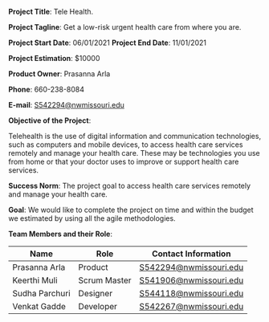 **Project Title**: Tele Health.

**Project Tagline**: Get a low-risk urgent health care from where you are.

**Project Start Date**: 06/01/2021
**Project End Date**: 11/01/2021

**Project Estimation**: $10000

**Product Owner**: Prasanna Arla

**Phone**: 660-238-8084

**E-mail**: S542294@nwmissouri.edu

**Objective of the Project**: 

Telehealth is the use of digital information and communication technologies, such as computers and mobile devices, to access health care services remotely and manage your health care. These may be technologies you use from home or that your doctor uses to improve or support health care services.

**Success Norm**:
The project goal to access health care services remotely and manage your health care.

**Goal**:
We would like to complete the project on time and within the budget we estimated by using all the agile methodologies.

**Team Members and their Role**:

| Name  | 	Role  |	Contact Information  |
|-------|---------|----------------------|
|Prasanna Arla|Product|S542294@nwmissouri.edu|
|Keerthi Muli| Scrum Master|S541906@nwmissouri.edu|
|Sudha Parchuri|Designer|S544118@nwmissouri.edu|
|Venkat Gadde|Developer|S542267@nwmissouri.edu|

	



